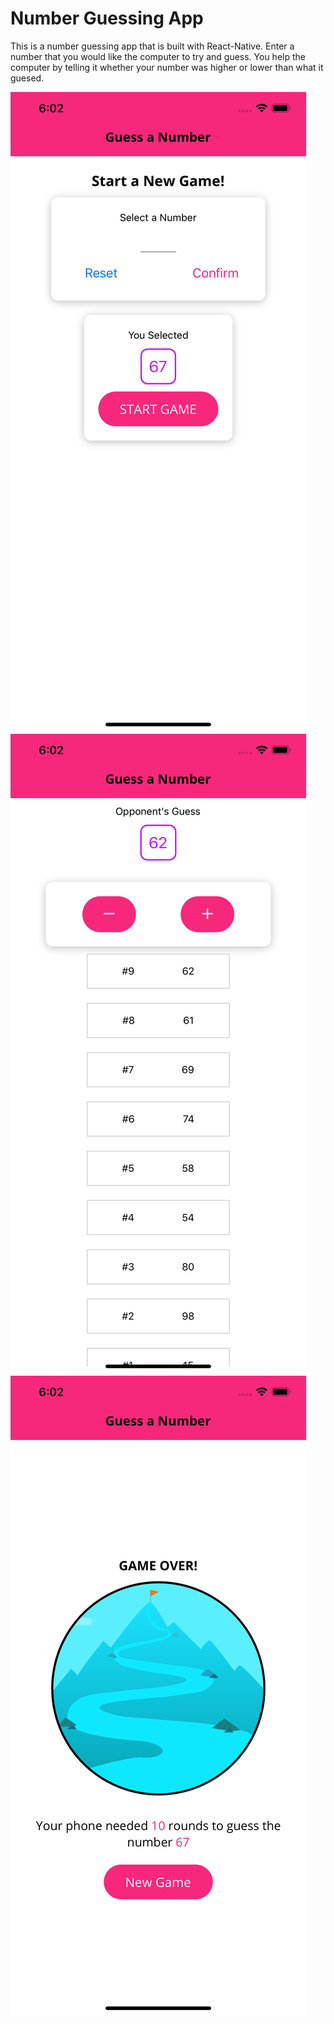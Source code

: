 # Number Guessing App

This is a number guessing app that is built with React-Native. Enter a number that you would like the computer to try and guess. You help the computer by telling it whether your number was higher or lower than what it guesed.

![Starting Screen](./assets/example-images/gamestart.png)
![Game Screen](./assets/example-images/gamescreen.png)
![GameOver Screen](./assets/example-images/gameover.png)
